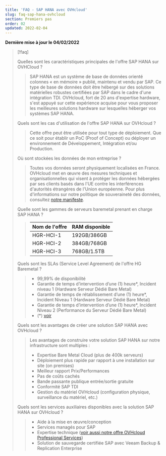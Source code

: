 ```yaml
---
title: 'FAQ - SAP HANA avec OVHcloud'
slug: faq-sap-hana-ovhcloud
section: Premiers pas
order: 02
updated: 2022-02-04
---
```


**Dernière mise à jour le 04/02/2022**

> [!faq]
>
> Quelles sont les caractéristiques principales de l'offre SAP HANA sur OVHCloud ?
>> SAP HANA est un système de base de données orienté colonnes « en mémoire » publié, maintenu et vendu par SAP.
>> Ce type de base de données doit être hébergé sur des solutions matérielles robustes certifiées par SAP dans le cadre d'une intégration TDI.
>> OVHcloud, fort de 20 ans d'expertise hardware, s'est appuyé sur cette expérience acquise pour vous proposer les meilleures solutions hardware sur lesquelles héberger vos systèmes SAP HANA.
>
> Quels sont les cas d'utilisation de l'offre SAP HANA sur OVHcloud ?
>> Cette offre peut être utilisée pour tout type de déploiement. Que ce soit pour établir un PoC (Proof of Concept) ou déployer un environnement de Développement, Intégration et/ou Production.
>
> Où sont stockées les données de mon entreprise ?
>> Toutes vos données seront physiquement localisées en France. OVHcloud met en œuvre des mesures techniques et organisationnelles qui visent à protéger les données hébergées par ses clients basés dans l'UE contre les interférences d'autorités étrangères de l'Union européenne.
>> Pour plus d'informations sur notre politique de souveraineté des données, consultez [notre manifeste](https://www.ovhcloud.com/fr/about-us/data-sovereignty/).
>
> Quelle sont les gammes de serveurs baremetal prenant en charge SAP HANA ?
>> |Nom de l'offre|RAM disponible|
>> |---|---|
>> | HGR-HCI-1 | 192GB/386GB |
>> | HGR-HCI-2 | 384GB/768GB |
>> | HGR-HCI-3 | 768GB/1.5TB |
>
> Quels sont les SLAs (Service Level Agreement) de l'offre HG Baremetal ?
>> - 99,99% de disponibilité
>> - Garantie de temps d’intervention d’une (1) heure*, Incident niveau 1 (Hardware Serveur Dédié Bare Metal)
>> - Garantie de temps de rétablissement d’une (1) heure*, Incident Niveau 1 (Hardware Serveur Dédié Bare Metal)
>> - Garantie de temps d’intervention d’une (1) heure*, Incident Niveau 2 (Performance du Serveur Dédié Bare Metal)
>> - (\*) [voir](https://storage.gra.cloud.ovh.net/v1/AUTH_325716a587c64897acbef9a4a4726e38/contracts/7d9150c-contrat_partDedie-FR-19.1.pdf)
>
> Quels sont les avantages de créer une solution SAP HANA avec OVHcloud ?
>> Les avantages de construire votre solution SAP HANA sur notre infrastructure sont multiples :
>> - Expertise Bare Metal Cloud (plus de 400k serveurs)
>> - Déploiement plus rapide par rapport à une installation sur site (on premises)
>> - Meilleur rapport Prix/Performances
>> - Pas de coûts cachés
>> - Bande passante publique entrée/sortie gratuite
>> - Conformité SAP TDI
>> - Gestion du matériel OVHcloud (configuration physique, surveillance du matériel, etc.)
>
> Quels sont les services auxiliaires  disponibles avec la solution SAP HANA sur OVHcloud ?
>> - Aide à la mise en œuvre/conception
>> - Services managés pour SAP
>> - Expertise technique ([voir aussi notre offre OVHcloud Professional Services](https://www.ovhcloud.com/fr/professional-services/))
>> - Solution de sauvegarde certifiée SAP avec Veeam Backup & Replication Enterprise